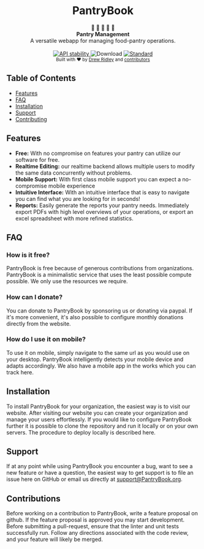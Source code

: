 <h1 align="center">PantryBook</h1>

<div align="center">
  🍲 🍲 🍲  🥄  🥄 
</div>
<div align="center">
  <strong>Pantry Management</strong>
</div>
<div align="center">
  A versatile webapp for managing food-pantry operations.
</div>

<br />

<div align="center">
  <!-- Stability -->
  <a href="https://nodejs.org/api/documentation.html#documentation_stability_index">
    <img src="https://img.shields.io/badge/stability-experimental-orange.svg?style=flat-square"
      alt="API stability" />
  </a>
  <!-- Build Status -->
  <!-- Test Coverage -->
  <!-- Downloads -->
    <img src="https://img.shields.io/github/downloads/drewdapilot/pantrybook/total"
      alt="Download" />
  <!-- Standard -->
  <a href="https://standardjs.com">
    <img src="https://img.shields.io/badge/code%20style-standard-brightgreen.svg?style=flat-square"
      alt="Standard" />
  </a>
</div>

<div align="center">
  <sub>Built with ❤︎ by
  <a href="https://github.com/DrewDaPilot">Drew Ridley</a> and
  <a href="https://github.com/drewdapilot/pantrybook/graphs/contributors">
    contributors
  </a>
</sub>
</div>

## Table of Contents

- [Features](#features)
- [FAQ](#faq)
- [Installation](#installation)
- [Support](#support)
- [Contributing](#contributions)

## Features

- **Free:** With no compromise on features your pantry can utilize our software for free.
- **Realtime Editing:** our realtime backend allows multiple users to modify the same data concurrently without problems.
- **Mobile Support:** With first class mobile support you can expect a no-compromise mobile experience
- **Intuitive Interface:** With an intuitive interface that is easy to navigate you can find what you are looking for in seconds!
- **Reports:** Easily generate the reports your pantry needs. Immediately export PDFs with high level
  overviews of your operations, or export an excel spreadsheet with more refined statistics.

## FAQ

### How is it free?

PantryBook is free because of generous contributions from organizations.
PantryBook is a minimalistic service 
that uses the least possible compute possible.
We only use the resources we require.

### How can I donate?

You can donate to PantryBook by sponsoring us or donating via paypal.
If it's more convenient, it's also possible to configure monthly donations directly
from the website.

### How do I use it on mobile?

To use it on mobile, simply navigate to the same url as you would use on your desktop.
PantryBook intelligently detects your mobile device and adapts accordingly.
We also have a mobile app in the works which you can track here.

## Installation

To install PantryBook for your organization, the easiest way is to visit our website.
After visiting our website you can create your organization and manage your users effortlessly.
If you would like to configure PantryBook further it is possible to clone the repository
and run it locally or on your own servers. The procedure to deploy locally is described here.

## Support

If at any point while using PantryBook you encounter a bug, want to see a new feature
or have a question, the easiest way to get support is to file an issue here on GitHub
or email us directly at support@PantryBook.org.

## Contributions

Before working on a contribution to PantryBook, write a feature proposal on github. If the feature
proposal is approved you may start development. Before submitting a pull-request, ensure that
the linter and unit tests successfully run. Follow any directions associated with the code
review, and your feature will likely be merged.
